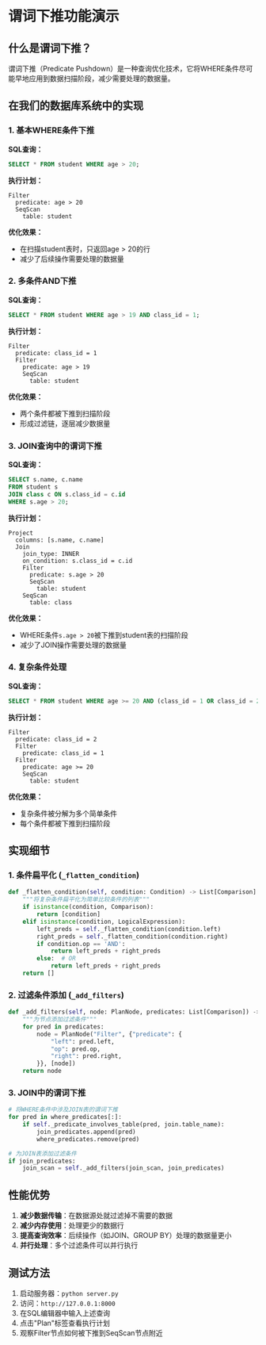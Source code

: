 # 谓词下推功能演示

## 什么是谓词下推？

谓词下推（Predicate Pushdown）是一种查询优化技术，它将WHERE条件尽可能早地应用到数据扫描阶段，减少需要处理的数据量。

## 在我们的数据库系统中的实现

### 1. 基本WHERE条件下推

**SQL查询：**
```sql
SELECT * FROM student WHERE age > 20;
```

**执行计划：**
```
Filter
  predicate: age > 20
  SeqScan
    table: student
```

**优化效果：**
- 在扫描student表时，只返回age > 20的行
- 减少了后续操作需要处理的数据量

### 2. 多条件AND下推

**SQL查询：**
```sql
SELECT * FROM student WHERE age > 19 AND class_id = 1;
```

**执行计划：**
```
Filter
  predicate: class_id = 1
  Filter
    predicate: age > 19
    SeqScan
      table: student
```

**优化效果：**
- 两个条件都被下推到扫描阶段
- 形成过滤链，逐层减少数据量

### 3. JOIN查询中的谓词下推

**SQL查询：**
```sql
SELECT s.name, c.name 
FROM student s 
JOIN class c ON s.class_id = c.id 
WHERE s.age > 20;
```

**执行计划：**
```
Project
  columns: [s.name, c.name]
  Join
    join_type: INNER
    on_condition: s.class_id = c.id
    Filter
      predicate: s.age > 20
      SeqScan
        table: student
    SeqScan
      table: class
```

**优化效果：**
- WHERE条件`s.age > 20`被下推到student表的扫描阶段
- 减少了JOIN操作需要处理的数据量

### 4. 复杂条件处理

**SQL查询：**
```sql
SELECT * FROM student WHERE age >= 20 AND (class_id = 1 OR class_id = 2);
```

**执行计划：**
```
Filter
  predicate: class_id = 2
  Filter
    predicate: class_id = 1
  Filter
    predicate: age >= 20
    SeqScan
      table: student
```

**优化效果：**
- 复杂条件被分解为多个简单条件
- 每个条件都被下推到扫描阶段

## 实现细节

### 1. 条件扁平化 (`_flatten_condition`)

```python
def _flatten_condition(self, condition: Condition) -> List[Comparison]:
    """将复杂条件扁平化为简单比较条件的列表"""
    if isinstance(condition, Comparison):
        return [condition]
    elif isinstance(condition, LogicalExpression):
        left_preds = self._flatten_condition(condition.left)
        right_preds = self._flatten_condition(condition.right)
        if condition.op == 'AND':
            return left_preds + right_preds
        else:  # OR
            return left_preds + right_preds
    return []
```

### 2. 过滤条件添加 (`_add_filters`)

```python
def _add_filters(self, node: PlanNode, predicates: List[Comparison]) -> PlanNode:
    """为节点添加过滤条件"""
    for pred in predicates:
        node = PlanNode("Filter", {"predicate": {
            "left": pred.left,
            "op": pred.op,
            "right": pred.right,
        }}, [node])
    return node
```

### 3. JOIN中的谓词下推

```python
# 将WHERE条件中涉及JOIN表的谓词下推
for pred in where_predicates[:]:
    if self._predicate_involves_table(pred, join.table_name):
        join_predicates.append(pred)
        where_predicates.remove(pred)

# 为JOIN表添加过滤条件
if join_predicates:
    join_scan = self._add_filters(join_scan, join_predicates)
```

## 性能优势

1. **减少数据传输**：在数据源处就过滤掉不需要的数据
2. **减少内存使用**：处理更少的数据行
3. **提高查询效率**：后续操作（如JOIN、GROUP BY）处理的数据量更小
4. **并行处理**：多个过滤条件可以并行执行

## 测试方法

1. 启动服务器：`python server.py`
2. 访问：`http://127.0.0.1:8000`
3. 在SQL编辑器中输入上述查询
4. 点击"Plan"标签查看执行计划
5. 观察Filter节点如何被下推到SeqScan节点附近

